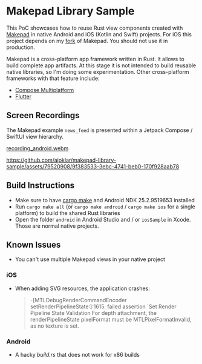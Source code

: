 # Makepad Library Sample

This PoC showcases how to reuse Rust view components created with [Makepad](https://github.com/makepad/makepad) in native Android and iOS (Kotlin and Swift) projects. For iOS this project depends on my [fork](https://github.com/ajoklar/makepad/tree/ajoklar) of Makepad. You should not use it in production. 

Makepad is a cross-platform app framework written in Rust. It allows to build complete app artifacts. At this stage it is not intended to build reusable native libraries, so I'm doing some experimentation. Other cross-platform frameworks with that feature include:

- [Compose Multiplatform](https://github.com/JetBrains/compose-multiplatform)
- [Flutter](https://docs.flutter.dev/add-to-app/android/add-flutter-view)

## Screen Recordings

The Makepad example `news_feed` is presented within a Jetpack Compose / SwiftUI view hierarchy.

[recording_android.webm](https://github.com/ajoklar/makepad-library-sample/assets/79520908/2e6a70d3-7b9b-4ecd-97f9-bc0af972212b)

https://github.com/ajoklar/makepad-library-sample/assets/79520908/9f383533-3ebc-4741-beb0-170f928aab78

## Build Instructions

- Make sure to have [cargo make](https://github.com/sagiegurari/cargo-make) and Android NDK 25.2.9519653 installed
- Run `cargo make all` (or `cargo make android` / `cargo make ios` for a single platform) to build the shared Rust libraries
- Open the folder `android` in Android Studio and / or `iosSample` in Xcode. Those are normal native projects.

## Known Issues

- You can't use multiple Makepad views in your native project

### iOS

- When adding SVG resources, the application crashes:
    > -[MTLDebugRenderCommandEncoder setRenderPipelineState:]:1615: failed assertion `Set Render Pipeline State Validation
    >   For depth attachment, the renderPipelineState pixelFormat must be MTLPixelFormatInvalid, as no texture is set.  

### Android

- A hacky _build.rs_ that does not work for x86 builds
